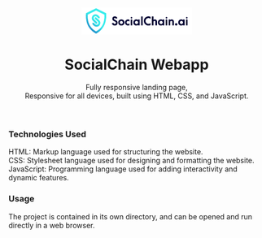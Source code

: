 <div align="center">
  <br />
  <br />
  
  <img src="./assets/images/logo.png" />

  <br />

  <h1 align="center">SocialChain Webapp</h1>
Fully responsive landing page, <br />Responsive for all devices, built using HTML, CSS, and JavaScript.

</div>

<br />
<br />

### Technologies Used
HTML: Markup language used for structuring the website.
<br /> CSS: Stylesheet language used for designing and formatting the website.
<br /> JavaScript: Programming language used for adding interactivity and dynamic features.

### Usage
The project is contained in its own directory, and can be opened and run directly in a web browser.

